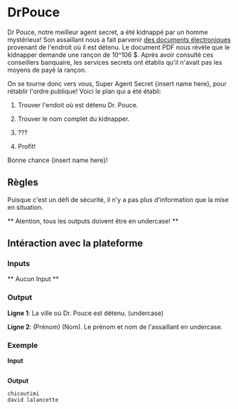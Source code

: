# DrPouce
Dr Pouce, notre meilleur agent secret, a été kidnappé par un homme mystérieux! Son assaillant nous a fait parvenir [des documents électroniques](https://github.com/carapas/CSGamesSelectionPublic/blob/master/DrPouce/drpouce.zip) provenant de l'endroit où il est détenu.
Le document PDF nous révèle que le kidnapper demande une rançon de 10^106 $. Après avoir consulté ces conseillers banquaire, les services secrets ont établis qu'il n'avait pas les moyens de payé la rançon.

On se tourne donc vers vous, Super Agent Secret {insert name here}, pour rétablir l'ordre publique! Voici le plan qui a été établi:

1. Trouver l'endoit où est détenu Dr. Pouce.

2. Trouver le nom complet du kidnapper.

3. ???

4. Profit!

Bonne chance {insert name here}!

## Règles
Puisque c'est un défi de sécurité, il n'y a pas plus d'information que la mise en situation.

** Atention, tous les outputs doivent être en undercase! **

## Intéraction avec la plateforme
### Inputs
** Aucun Input **

### Output
**Ligne 1**: La ville où Dr. Pouce est détenu. (undercase)

**Ligne 2**: (Prénom) (Nom). Le prénom et nom de l'assaillant en undercase.

### Exemple
**Input**
```
```
**Output**
```
chicoutimi
david lalancette
```